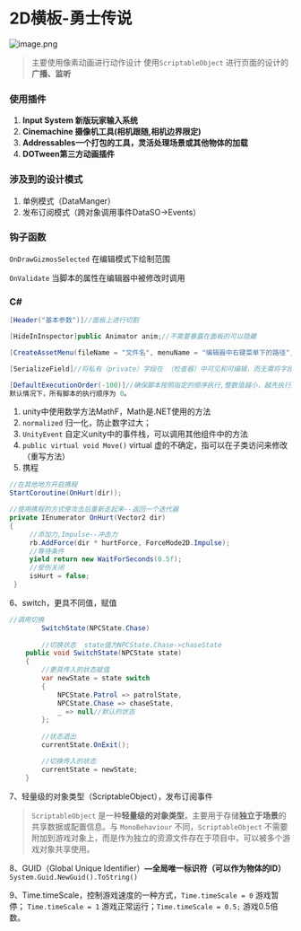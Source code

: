 # 2D横板-勇士传说

![image.png](image.png)

> 主要使用像素动画进行动作设计
使用`ScriptableObject` 进行页面的设计的 **广播、监听**
> 

### 使用插件

1. **Input System 新版玩家输入系统**
2. **Cinemachine 摄像机工具(相机跟随,相机边界限定)**
3. **Addressables一个打包的工具，灵活处理场景或其他物体的加载**
4. **DOTween第三方动画插件**

### **涉及到的设计模式**

1. 单例模式（DataManger）
2. 发布订阅模式（跨对象调用事件DataSO→Events）

### 钩子函数

`OnDrawGizmosSelected` 在编辑模式下绘制范围

`OnValidate` 当脚本的属性在编辑器中被修改时调用

### C#

```csharp
[Header("基本参数")]//面板上进行切割

[HideInInspector]public Animator anim;//不需要暴露在面板的可以隐藏

[CreateAssetMenu(fileName = "文件名", menuName = "编辑器中右键菜单下的路径", order = 排序)]

[SerializeField]//将私有（private）字段在 （检查器）中可见和可编辑，而无需将字段公开

[DefaultExecutionOrder(-100)]//确保脚本按照指定的顺序执行,整数值越小，越先执行。
默认情况下，所有脚本的执行顺序为 0。
```

1. unity中使用数学方法MathF，Math是.NET使用的方法
2. `normalized` 归一化，防止数字过大；
3. `UnityEvent` 自定义unity中的事件栈，可以调用其他组件中的方法
4. `public virtual void Move()`  virtual 虚的不确定，指可以在子类访问来修改（重写方法）
5. 携程

```csharp
//在其他地方开启携程
StartCoroutine(OnHurt(dir));

//使用携程的方式使攻击后重新走起来--返回一个迭代器
private IEnumerator OnHurt(Vector2 dir)
{
     //添加力,Impulse--冲击力
     rb.AddForce(dir * hurtForce, ForceMode2D.Impulse);
     //等待条件
     yield return new WaitForSeconds(0.5f);
     //受伤关闭
     isHurt = false;
 }
```

6、switch，更具不同值，赋值

```csharp
//调用切换
 		SwitchState(NPCState.Chase)
 		
 		//切换状态  state值为NPCState.Chase->chaseState
    public void SwitchState(NPCState state)
    {
        //更具传入的状态赋值
        var newState = state switch
        {
            NPCState.Patrol => patrolState,
            NPCState.Chase => chaseState,
            _ => null//默认的状态
        };
        
        //状态退出
        currentState.OnExit();

        //切换传入的状态
        currentState = newState;
    }
```

7、轻量级的对象类型（ScriptableObject），发布订阅事件

> `ScriptableObject` 是一种**轻量级的对象类型**，主要用于存储**独立于场景**的共享数据或配置信息。与 `MonoBehaviour` 不同，`ScriptableObject` 不需要附加到游戏对象上，而是作为独立的资源文件存在于项目中，可以被多个游戏对象共享使用。
> 

8、GUID（Global Unique Identifier）**—全局唯一标识符（可以作为物体的ID）**
`System.Guid.NewGuid().ToString()`

9、Time.timeScale，控制游戏速度的一种方式，`Time.timeScale = 0` 游戏暂停；
`Time.timeScale = 1` 游戏正常运行；`Time.timeScale = 0.5;`   游戏0.5倍数。
